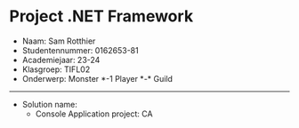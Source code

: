 # Project .NET Framework

* Naam: Sam Rotthier
* Studentennummer: 0162653-81
* Academiejaar: 23-24
* Klasgroep: TIFL02
* Onderwerp: Monster *-1 Player \*-\* Guild

---
- Solution name:
    - Console Application project: CA